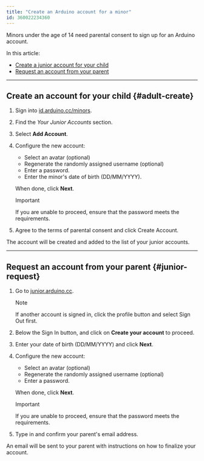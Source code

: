 ```yaml
---
title: "Create an Arduino account for a minor"
id: 360022234360
---
```


Minors under the age of 14 need parental consent to sign up for an Arduino account.

In this article:

* [Create a junior account for your child](#adult-create)
* [Request an account from your parent](#junior-request)

---

## Create an account for your child {#adult-create}

1. Sign into [id.arduino.cc/minors](https://id.arduino.cc/minors).

2. Find the _Your Junior Accounts_ section.

3. Select **Add Account**.

4. Configure the new account:

   * Select an avatar (optional)
   * Regenerate the randomly assigned username (optional)
   * Enter a password.
   * Enter the minor's date of birth (DD/MM/YYYY).

   When done, click **Next**.

   > [!IMPORTANT]
   > If you are unable to proceed, ensure that the password meets the requirements.

5. Agree to the terms of parental consent and click Create Account.

The account will be created and added to the list of your junior accounts.

---

## Request an account from your parent {#junior-request}

1. Go to [junior.arduino.cc](http://junior.arduino.cc).

   > [!NOTE]
   > If another account is signed in, click the profile button and select Sign Out first.

2. Below the Sign In button, and click on **Create your account** to proceed.

3. Enter your date of birth (DD/MM/YYYY) and click **Next**.

4. Configure the new account:

   * Select an avatar (optional)
   * Regenerate the randomly assigned username (optional)
   * Enter a password.

   When done, click **Next**.

   > [!IMPORTANT]
   > If you are unable to proceed, ensure that the password meets the requirements.

5. Type in and confirm your parent's email address.

An email will be sent to your parent with instructions on how to finalize your account.
